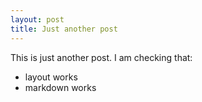 ```yaml
---
layout: post
title: Just another post
---
```


This is just another post. I am checking that:

* layout works
* markdown works